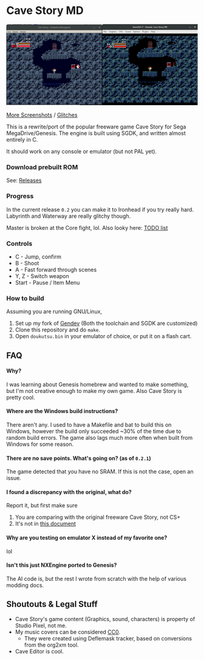# Cave Story MD
![Screenshot](doc/ss01.png)

[More Screenshots](doc/SCREENS.md) / [Glitches](doc/SCREENS-FUNNY.md)

This is a rewrite/port of the popular freeware game Cave Story for Sega MegaDrive/Genesis.
The engine is built using SGDK, and written almost entirely in C.

It should work on any console or emulator (but not PAL yet).

### Download prebuilt ROM
See: [Releases](https://github.com/andwn/cave-story-md/releases)

### Progress
In the current release `0.2` you can make it to Ironhead if you try really hard. Labyrinth and
Waterway are really glitchy though.

Master is broken at the Core fight, lol. Also looky here: [TODO list](doc/TODO.md)

### Controls
- C - Jump, confirm
- B - Shoot
- A - Fast forward through scenes
- Y, Z - Switch weapon
- Start - Pause / Item Menu

### How to build
Assuming you are running GNU/Linux,

1. Set up my fork of [Gendev](https://github.com/andwn/gendev.git) (Both the toolchain and SGDK are customized)
2. Clone this repository and do `make`.
3. Open `doukutsu.bin` in your emulator of choice, or put it on a flash cart.

## FAQ
#### Why?
I was learning about Genesis homebrew and wanted to make something, but I'm not creative enough 
to make my own game. Also Cave Story is pretty cool.

#### Where are the Windows build instructions?
There aren't any. I used to have a Makefile and bat to build this on Windows, 
however the build only succeeded ~30% of the time due to random build errors. 
The game also lags much more often when built from Windows for some reason.

#### There are no save points. What's going on? (as of `0.2.1`)
The game detected that you have no SRAM. If this is not the case, open an issue.

#### I found a discrepancy with the original, what do?
Report it, but first make sure

1. You are comparing with the original freeware Cave Story, not CS+
2. It's not in [this document](doc/DIFFERENCES.md)

#### Why are you testing on emulator X instead of my favorite one?
lol

#### Isn't this just NXEngine ported to Genesis?
The AI code is, but the rest I wrote from scratch with the help of various modding docs.

## Shoutouts & Legal Stuff
- Cave Story's game content (Graphics, sound, characters) is property of Studio Pixel, not me.
- My music covers can be considered [CC0](https://creativecommons.org/publicdomain/zero/1.0/).
  - They were created using Deflemask tracker, based on conversions from the org2xm tool.
- Cave Editor is cool.
